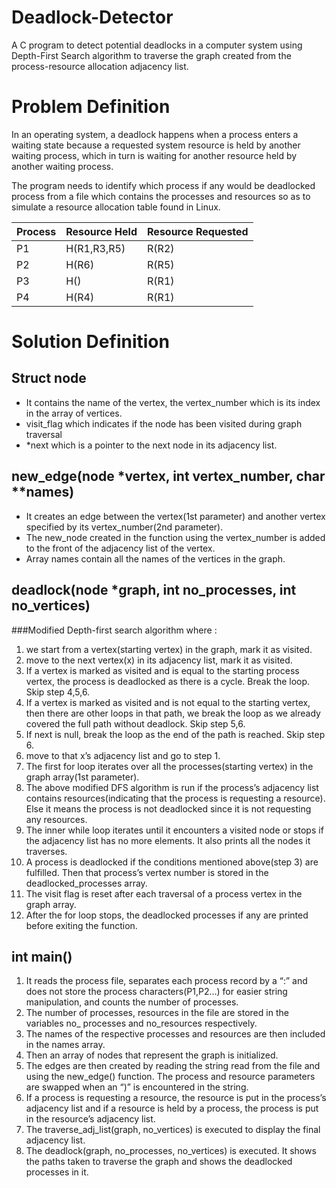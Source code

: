 # Deadlock-Detector
A C program to detect potential deadlocks in a computer system using Depth-First Search algorithm to traverse the graph created from the process-resource allocation adjacency list.

# Problem Definition
In an operating system, a deadlock happens when a process enters a waiting state because a requested system resource is held by another waiting process, which in turn is waiting for another resource held by another waiting process. 

The program needs to  identify which process if any would be deadlocked process from a file which contains the processes and resources so as to simulate a resource allocation table found in Linux.

|  Process |  Resource Held |  Resource Requested |
| ------------ | ------------ | ------------ |
| P1 | H(R1,R3,R5) |  R(R2)   |
| P2 | H(R6)  | R(R5)   |
| P3  | H()   | R(R1)  |
| P4  | H(R4)   | R(R1)  |


# Solution Definition

## Struct node
- It contains the name of the vertex, the vertex_number which is its index in the array of vertices.
- visit_flag which indicates if the node has been visited during graph traversal 
- *next which is a pointer to the next node in its adjacency list.

## new_edge(node *vertex, int vertex_number, char **names)
- It creates an edge between the vertex(1st parameter) and another vertex specified by its vertex_number(2nd parameter).
- The new_node created in the function using the vertex_number is added to the front of the adjacency list of the vertex. 
- Array names contain all the names of the vertices in the graph.

## deadlock(node *graph, int no_processes, int no_vertices)
###Modified  Depth-first search algorithm where :
1. we start from a vertex(starting vertex) in the graph, mark it as visited.
2. move to the next vertex(x) in its adjacency list, mark it as visited.
3. If a vertex is marked as visited and is equal to the starting process vertex, the process is deadlocked as there is a cycle. Break the loop. Skip step 4,5,6.
4. If a vertex is marked as visited and is not equal to the starting vertex, then there are other loops in that path, we break the loop as we already covered the full path without deadlock. Skip step 5,6.
5. If next is null, break the loop as the end of the path is reached. Skip step 6.
6. move to that x’s adjacency list and go to step 1.
8. The first for loop iterates over all the processes(starting vertex) in the graph array(1st parameter).
9. The above modified DFS algorithm is run if the process’s adjacency list contains resources(indicating that the process is requesting a  resource). Else it means the process is not deadlocked since it is not requesting any resources.
10. The inner while loop iterates until it encounters a visited node or stops if the adjacency list has no more elements. It also prints all the nodes it traverses. 
11. A process is deadlocked if the conditions mentioned above(step 3) are fulfilled. Then that process’s vertex number is stored in the deadlocked_processes array.
12. The visit flag is reset after each traversal of a  process vertex in the graph array.
13. After the for loop stops, the deadlocked processes if any are printed before exiting the function.

## int main()
1. It reads the process file, separates each process record by a “:” and does not store the process characters(P1,P2…) for easier string manipulation, and counts the number of processes.
2. The number of processes, resources in the file are stored in the variables no_ processes and no_resources respectively.
3. The names of the respective processes and resources are then included in the names array. 
4. Then an array of nodes that represent the graph is initialized.
5. The edges are then created by reading the string read from the file and using the new_edge() function. The process and resource parameters are swapped when an “)” is encountered in the string. 
6. If a process is requesting a resource, the resource is put in the process’s adjacency list and if a resource is held by a process, the process is put in the resource’s adjacency list.
7. The traverse_adj_list(graph, no_vertices) is executed to display the final adjacency list.
8. The deadlock(graph, no_processes, no_vertices) is executed. It shows the paths taken to traverse the graph and shows the deadlocked processes in it.
